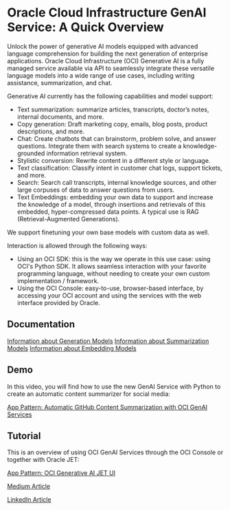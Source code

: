 # Oracle Cloud Infrastructure GenAI Service: A Quick Overview

Unlock the power of generative AI models equipped with advanced language comprehension for building the next generation of enterprise applications. Oracle Cloud Infrastructure (OCI) Generative AI is a fully managed service available via API to seamlessly integrate these versatile language models into a wide range of use cases, including writing assistance, summarization, and chat.

Generative AI currently has the following capabilities and model support:

- Text summarization: summarize articles, transcripts, doctor’s notes, internal documents, and more.
- Copy generation: Draft marketing copy, emails, blog posts, product descriptions, and more.
- Chat: Create chatbots that can brainstorm, problem solve, and answer questions. Integrate them with search systems to create a knowledge-grounded information retrieval system.
- Stylistic conversion: Rewrite content in a different style or language.
- Text classification: Classify intent in customer chat logs, support tickets, and more.
- Search: Search call transcripts, internal knowledge sources, and other large corpuses of data to answer questions from users.
- Text Embeddings: embedding your own data to support and increase the knowledge of a model, through insertions and retrievals of this embedded, hyper-compressed data points. A typical use is RAG (Retrieval-Augmented Generations).

We support finetuning your own base models with custom data as well.

Interaction is allowed through the following ways:

- Using an OCI SDK: this is the way we operate in this use case: using OCI's Python SDK. It allows seamless interaction with your favorite programming language, without needing to create your own custom implementation / framework.
- Using the OCI Console: easy-to-use, browser-based interface, by accessing your OCI account and using the services with the web interface provided by Oracle.

## Documentation

[Information about Generation Models](https://docs.oracle.com/en-us/iaas/Content/generative-ai/generate-models.htm)
[Information about Summarization Models](https://docs.oracle.com/en-us/iaas/Content/generative-ai/summarize-models.htm)
[Information about Embedding Models](https://docs.oracle.com/en-us/iaas/Content/generative-ai/embed-models.htm)

## Demo

In this video, you will find how to use the new GenAI Service with Python to create an automatic content summarizer for social media:

[App Pattern: Automatic GitHub Content Summarization with OCI GenAI Services](https://www.youtube.com/watch?v=qiUjqxyqY0I&list=PLPIzp-E1msraY9To-BB-vVzPsK08s4tQD&index=3)

## Tutorial

This is an overview of using OCI GenAI Services through the OCI Console or together with Oracle JET:

[App Pattern: OCI Generative AI JET UI](https://www.youtube.com/watch?v=hpRoQ93YeaQ&list=PLPIzp-E1msraY9To-BB-vVzPsK08s4tQD&index=1)

[Medium Article](https://medium.com/oracledevs/get-started-with-oracle-generative-ai-using-oracle-jet-cef23bfda5c7)

[LinkedIn Article](https://www.linkedin.com/pulse/oracle-jet-generative-ai-john-brock-qng9c/)
